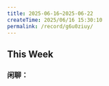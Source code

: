 ```yaml
---
title: 2025-06-16~2025-06-22
createTime: 2025/06/16 15:30:10
permalink: /record/g6u0ziuy/
---
```


## This Week

### 闲聊：
